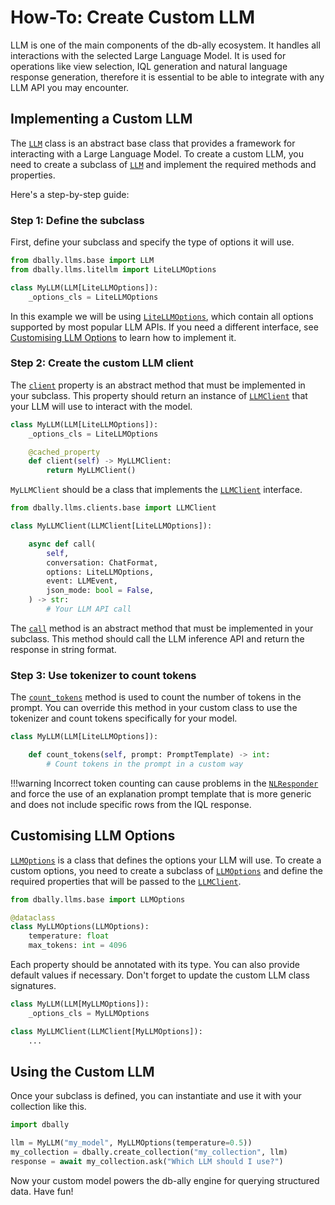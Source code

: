 # How-To: Create Custom LLM

LLM is one of the main components of the db-ally ecosystem. It handles all interactions with the selected Large Language Model. It is used for operations like view selection, IQL generation and natural language response generation, therefore it is essential to be able to integrate with any LLM API you may encounter.

## Implementing a Custom LLM

The [`LLM`](../../reference/llms/index.md#dbally.llms.base.LLM) class is an abstract base class that provides a framework for interacting with a Large Language Model. To create a custom LLM, you need to create a subclass of [`LLM`](../../reference/llms/index.md#dbally.llms.base.LLM) and implement the required methods and properties.

Here's a step-by-step guide:

### Step 1: Define the subclass

First, define your subclass and specify the type of options it will use.

```python
from dbally.llms.base import LLM
from dbally.llms.litellm import LiteLLMOptions

class MyLLM(LLM[LiteLLMOptions]):
    _options_cls = LiteLLMOptions
```

In this example we will be using [`LiteLLMOptions`](../../reference/llms/litellm.md#dbally.llms.clients.litellm.LiteLLMOptions), which contain all options supported by most popular LLM APIs. If you need a different interface, see [Customising LLM Options](#customising-llm-options) to learn how to implement it.

### Step 2: Create the custom LLM client

The [`client`](../../reference/llms/index.md#dbally.llms.base.LLM.client) property is an abstract method that must be implemented in your subclass. This property should return an instance of [`LLMClient`](../../reference/llms/index.md#dbally.llms.clients.base.LLMClient) that your LLM will use to interact with the model.

```python
class MyLLM(LLM[LiteLLMOptions]):
    _options_cls = LiteLLMOptions

    @cached_property
    def client(self) -> MyLLMClient:
        return MyLLMClient()
```

`MyLLMClient` should be a class that implements the [`LLMClient`](../../reference/llms/index.md#dbally.llms.clients.base.LLMClient) interface.

```python
from dbally.llms.clients.base import LLMClient

class MyLLMClient(LLMClient[LiteLLMOptions]):

    async def call(
        self,
        conversation: ChatFormat,
        options: LiteLLMOptions,
        event: LLMEvent,
        json_mode: bool = False,
    ) -> str:
        # Your LLM API call
```

The [`call`](../../reference/llms/index.md#dbally.llms.clients.base.LLMClient.call) method is an abstract method that must be implemented in your subclass. This method should call the LLM inference API and return the response in string format.

### Step 3: Use tokenizer to count tokens

The [`count_tokens`](../../reference/llms/index.md#dbally.llms.base.LLM.count_tokens) method is used to count the number of tokens in the prompt. You can override this method in your custom class to use the tokenizer and count tokens specifically for your model.

```python
class MyLLM(LLM[LiteLLMOptions]):

    def count_tokens(self, prompt: PromptTemplate) -> int:
        # Count tokens in the prompt in a custom way
```
!!!warning
    Incorrect token counting can cause problems in the [`NLResponder`](../../reference/nl_responder.md#dbally.nl_responder.nl_responder.NLResponder) and force the use of an explanation prompt template that is more generic and does not include specific rows from the IQL response.

## Customising LLM Options

[`LLMOptions`](../../reference/llms/index.md#dbally.llms.clients.base.LLMOptions) is a class that defines the options your LLM will use. To create a custom options, you need to create a subclass of [`LLMOptions`](../../reference/llms/index.md#dbally.llms.clients.base.LLMOptions) and define the required properties that will be passed to the [`LLMClient`](../../reference/llms/index.md#dbally.llms.clients.base.LLMClient).

```python
from dbally.llms.base import LLMOptions

@dataclass
class MyLLMOptions(LLMOptions):
    temperature: float
    max_tokens: int = 4096
```

Each property should be annotated with its type. You can also provide default values if necessary. Don't forget to update the custom LLM class signatures.

```python
class MyLLM(LLM[MyLLMOptions]):
    _options_cls = MyLLMOptions

class MyLLMClient(LLMClient[MyLLMOptions]):
    ...
```

## Using the Custom LLM

Once your subclass is defined, you can instantiate and use it with your collection like this.

```python
import dbally

llm = MyLLM("my_model", MyLLMOptions(temperature=0.5))
my_collection = dbally.create_collection("my_collection", llm)
response = await my_collection.ask("Which LLM should I use?")
```

Now your custom model powers the db-ally engine for querying structured data. Have fun!
